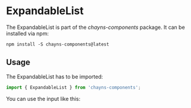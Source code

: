 # ExpandableList

The ExpandableList is part of the *chayns-components* package. It can be installed via npm:

    npm install -S chayns-components@latest


## Usage ##

The ExpandableList has to be imported:

```jsx harmony
import { ExpandableList } from 'chayns-components';
```

You can use the input like this:
